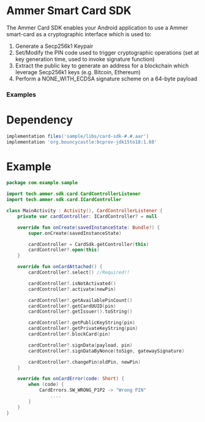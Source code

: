 # Ammer Smart Card SDK

The Ammer Card SDK enables your Android application to use a Ammer smart-card as a cryptographic interface which is used to:

1. Generate a Secp256k1 Keypair
2. Set/Modify the PIN code used to trigger cryptographic operations (set at key generation time, used to invoke signature function)
3. Extract the public key to generate an address for a blockchain which leverage Secp256k1 keys (e.g. Bitcoin, Ethereum)
4. Perform a NONE_WITH_ECDSA signature scheme on a 64-byte payload

### Examples

# Dependency

```Groovy
implementation files('sample/libs/card-sdk-#.#.aar')
implementation 'org.bouncycastle:bcprov-jdk15to18:1.68'
```

# Example

```kotlin
package com.example.sample

import tech.ammer.sdk.card.CardControllerListener
import tech.ammer.sdk.card.ICardController

class MainActivity : Activity(), CardControllerListener {
    private var cardController: ICardController? = null

    override fun onCreate(savedInstanceState: Bundle?) {
        super.onCreate(savedInstanceState)

        cardController = CardSdk.getController(this)
        cardController?.open(this)
    }

    override fun onCardAttached() {
        cardController?.select() //Required!!

        cardController?.isNotActivated()
        cardController?.activate(newPin)

        cardController?.getAvailablePinCount()
        cardController?.getCardUUID(pin)
        cardController?.getIssuer().toString()

        cardController?.getPublicKeyString(pin)
        cardController?.getPrivateKeyString(pin)
        cardController?.blockCard(pin)

        cardController?.signData(payload, pin)
        cardController?.signDataByNonce(toSign, gatewaySignature)

        cardController?.changePin(oldPin, newPin)
    }

    override fun onCardError(code: Short) {
        when (code) {
            CardErrors.SW_WRONG_P1P2 -> "Wrong PIN"
                ....
        }
    }
}
```